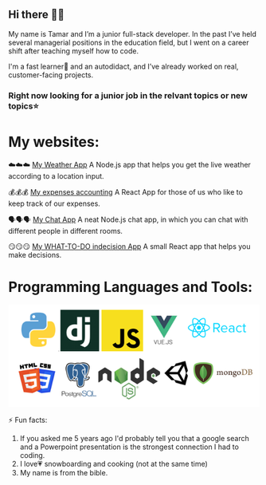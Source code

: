 ## Hi there 👋:blush:

My name is Tamar and I’m a junior full-stack developer.
In the past I’ve held several managerial positions in the education field, but I went on a career shift after teaching myself how to code. 

I'm a fast learner:runner: and an autodidact, and I’ve already worked on real, customer-facing projects.

### Right now looking for a junior job in the relvant topics or new topics:star:

# My websites:
:cloud::cloud::cloud:  [My Weather App](https://tamar-weather-app.herokuapp.com/)
  A Node.js app that helps you get the live weather according to a location input.

:moneybag::moneybag::moneybag:  [My expenses accounting](https://tamar-expensify.herokuapp.com/)
 A React App for those of us who like to keep track of our expenses.

:speaking_head::speaking_head::speaking_head:  [My Chat App](https://tamars-chat-app.herokuapp.com/)
 A neat Node.js chat app, in which you can chat with different people in different rooms. 

:smirk::smirk::smirk:  [My WHAT-TO-DO indecision App](https://tamar-what-to-do.herokuapp.com/)
 A small React app that helps you make decisions.

# Programming Languages and Tools:

![python](https://github.com/tamarmoshe14/image-temp/blob/main/logos.png "Logos")





⚡ Fun facts:
1. If you asked me 5 years ago I'd probably tell you that a google search and a Powerpoint presentation is the strongest connection I had to coding.
2. I love:heartpulse: snowboarding and cooking (not at the same time)
3. My name is from the bible.
<!--
**tamarmoshe14/tamarmoshe14** is a ✨ _special_ ✨ repository because its `README.md` (this file) appears on your GitHub profile.



-->
